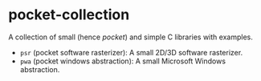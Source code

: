# pocket-collection
A collection of small (hence *pocket*) and simple C libraries with examples.

- `psr` (pocket software rasterizer): A small 2D/3D software rasterizer.
- `pwa` (pocket windows abstraction): A small Microsoft Windows abstraction.
